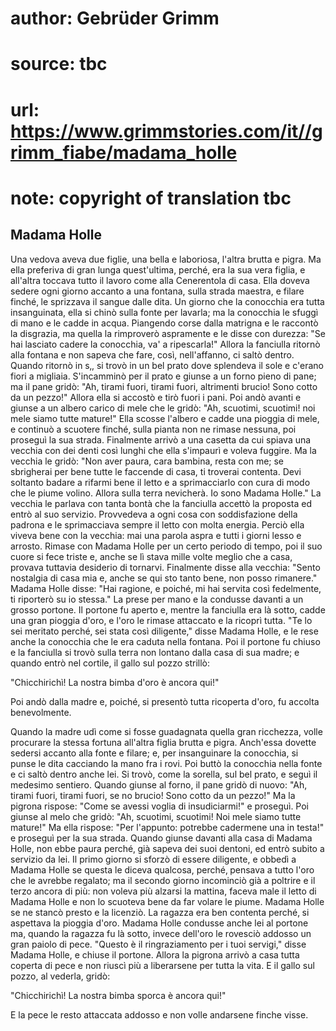 # author: Gebrüder Grimm
# source: tbc
# url: https://www.grimmstories.com/it//grimm_fiabe/madama_holle
# note: copyright of translation tbc

## Madama Holle 

Una vedova aveva due figlie, una bella e laboriosa, l'altra brutta e
pigra. Ma ella preferiva di gran lunga quest'ultima, perché‚ era la sua
vera figlia, e all'altra toccava tutto il lavoro come alla Cenerentola
di casa. Ella doveva sedere ogni giorno accanto a una fontana, sulla
strada maestra, e filare finché‚ le sprizzava il sangue dalle dita. Un
giorno che la conocchia era tutta insanguinata, ella si chinò sulla
fonte per lavarla; ma la conocchia le sfuggì di mano e le cadde in
acqua. Piangendo corse dalla matrigna e le raccontò la disgrazia, ma
quella la rimproverò aspramente e le disse con durezza: "Se hai
lasciato cadere la conocchia, va' a ripescarla!" Allora la fanciulla
ritornò alla fontana e non sapeva che fare, così, nell'affanno, ci
saltò dentro. Quando ritornò in s‚, si trovò in un bel prato dove
splendeva il sole e c'erano fiori a migliaia. S'incamminò per il prato
e giunse a un forno pieno di pane; ma il pane gridò: "Ah, tirami fuori,
tirami fuori, altrimenti brucio! Sono cotto da un pezzo!" Allora ella
si accostò e tirò fuori i pani. Poi andò avanti e giunse a un albero
carico di mele che le gridò: "Ah, scuotimi, scuotimi! noi mele siamo
tutte mature!" Ella scosse l'albero e cadde una pioggia di mele, e
continuò a scuotere finché‚ sulla pianta non ne rimase nessuna, poi
proseguì la sua strada. Finalmente arrivò a una casetta da cui spiava
una vecchia con dei denti così lunghi che ella s'impaurì e voleva
fuggire. Ma la vecchia le gridò: "Non aver paura, cara bambina, resta
con me; se sbrigherai per bene tutte le faccende di casa, ti troverai
contenta. Devi soltanto badare a rifarmi bene il letto e a sprimacciarlo
con cura di modo che le piume volino. Allora sulla terra nevicherà. Io
sono Madama Holle." La vecchia le parlava con tanta bontà che la
fanciulla accettò la proposta ed entrò al suo servizio. Provvedeva a
ogni cosa con soddisfazione della padrona e le sprimacciava sempre il
letto con molta energia. Perciò ella viveva bene con la vecchia: mai una
parola aspra e tutti i giorni lesso e arrosto. Rimase con Madama Holle
per un certo periodo di tempo, poi il suo cuore si fece triste e, anche
se lì stava mille volte meglio che a casa, provava tuttavia desiderio di
tornarvi. Finalmente disse alla vecchia: "Sento nostalgia di casa mia
e, anche se qui sto tanto bene, non posso rimanere." Madama Holle
disse: "Hai ragione, e poiché‚ mi hai servita così fedelmente, ti
riporterò su io stessa." La prese per mano e la condusse davanti a un
grosso portone. Il portone fu aperto e, mentre la fanciulla era là
sotto, cadde una gran pioggia d'oro, e l'oro le rimase attaccato e la
ricoprì tutta. "Te lo sei meritato perché‚ sei stata così diligente,"
disse Madama Holle, e le rese anche la conocchia che le era caduta nella
fontana. Poi il portone fu chiuso e la fanciulla si trovò sulla terra
non lontano dalla casa di sua madre; e quando entrò nel cortile, il
gallo sul pozzo strillò:

"Chicchirichì!
La nostra bimba d'oro è ancora qui!"

Poi andò dalla madre e, poiché‚ si presentò tutta ricoperta d'oro, fu
accolta benevolmente.

Quando la madre udì come si fosse guadagnata quella gran ricchezza,
volle procurare la stessa fortuna all'altra figlia brutta e pigra.
Anch'essa dovette sedersi accanto alla fonte e filare; e, per
insanguinare la conocchia, si punse le dita cacciando la mano fra i
rovi. Poi buttò la conocchia nella fonte e ci saltò dentro anche lei. Si
trovò, come la sorella, sul bel prato, e seguì il medesimo sentiero.
Quando giunse al forno, il pane gridò di nuovo: "Ah, tirami fuori,
tirami fuori, se no brucio! Sono cotto da un pezzo!" Ma la pigrona
rispose: "Come se avessi voglia di insudiciarmi!" e proseguì. Poi
giunse al melo che gridò: "Ah, scuotimi, scuotimi! Noi mele siamo tutte
mature!" Ma ella rispose: "Per l'appunto: potrebbe cadermene una in
testa!" e proseguì per la sua strada. Quando giunse davanti alla casa
di Madama Holle, non ebbe paura perché‚ già sapeva dei suoi dentoni, ed
entrò subito a servizio da lei. Il primo giorno si sforzò di essere
diligente, e obbedì a Madama Holle se questa le diceva qualcosa, perché‚
pensava a tutto l'oro che le avrebbe regalato; ma il secondo giorno
incominciò già a poltrire e il terzo ancora di più: non voleva più
alzarsi la mattina, faceva male il letto di Madama Holle e non lo
scuoteva bene da far volare le piume. Madama Holle se ne stancò presto e
la licenziò. La ragazza era ben contenta perché‚ si aspettava la pioggia
d'oro. Madama Holle condusse anche lei al portone ma, quando la ragazza
fu là sotto, invece dell'oro le rovesciò addosso un gran paiolo di
pece. "Questo è il ringraziamento per i tuoi servigi," disse Madama
Holle, e chiuse il portone. Allora la pigrona arrivò a casa tutta
coperta di pece e non riuscì più a liberarsene per tutta la vita. E il
gallo sul pozzo, al vederla, gridò:

"Chicchirichì!
La nostra bimba sporca è ancora qui!"

E la pece le resto attaccata addosso e non volle andarsene finche visse.

